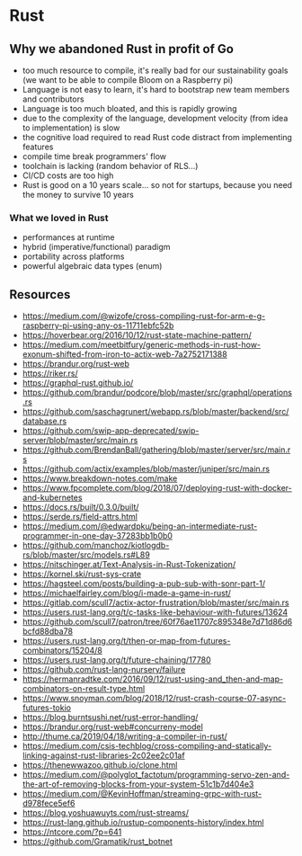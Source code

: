 # Rust

## Why we abandoned Rust in profit of Go

* too much resource to compile, it's really bad for our sustainability goals (we want to be able to compile Bloom on a Raspberry pi)
* Language is not easy to learn, it's hard to bootstrap new team members and contributors
* Language is too much bloated, and this is rapidly growing
* due to the complexity of the language, development velocity (from idea to implementation) is slow
* the cognitive load required to read Rust code distract from implementing features 
* compile time break programmers' flow
* toolchain is lacking (random behavior of RLS...)
* CI/CD costs are too high
* Rust is good on a 10 years scale... so not for startups, because you need the money to survive 10 years

### What we loved in Rust

* performances at runtime
* hybrid (imperative/functional) paradigm
* portability across platforms
* powerful algebraic data types (enum)


## Resources

* https://medium.com/@wizofe/cross-compiling-rust-for-arm-e-g-raspberry-pi-using-any-os-11711ebfc52b
* https://hoverbear.org/2016/10/12/rust-state-machine-pattern/
* https://medium.com/meetbitfury/generic-methods-in-rust-how-exonum-shifted-from-iron-to-actix-web-7a2752171388
* https://brandur.org/rust-web
* https://riker.rs/
* https://graphql-rust.github.io/
* https://github.com/brandur/podcore/blob/master/src/graphql/operations.rs
* https://github.com/saschagrunert/webapp.rs/blob/master/backend/src/database.rs
* https://github.com/swip-app-deprecated/swip-server/blob/master/src/main.rs
* https://github.com/BrendanBall/gathering/blob/master/server/src/main.rs
* https://github.com/actix/examples/blob/master/juniper/src/main.rs
* https://www.breakdown-notes.com/make
* https://www.fpcomplete.com/blog/2018/07/deploying-rust-with-docker-and-kubernetes
* https://docs.rs/built/0.3.0/built/
* https://serde.rs/field-attrs.html
* https://medium.com/@edwardpku/being-an-intermediate-rust-programmer-in-one-day-37283bb1b0b0
* https://github.com/manchoz/kiotlogdb-rs/blob/master/src/models.rs#L89
* https://nitschinger.at/Text-Analysis-in-Rust-Tokenization/
* https://kornel.ski/rust-sys-crate
* https://hagsteel.com/posts/building-a-pub-sub-with-sonr-part-1/
* https://michaelfairley.com/blog/i-made-a-game-in-rust/
* https://gitlab.com/scull7/actix-actor-frustration/blob/master/src/main.rs
* https://users.rust-lang.org/t/c-tasks-like-behaviour-with-futures/13624
* https://github.com/scull7/patron/tree/60f76ae11707c895348e7d71d86d6bcfd88dba78
* https://users.rust-lang.org/t/then-or-map-from-futures-combinators/15204/8
* https://users.rust-lang.org/t/future-chaining/17780
* https://github.com/rust-lang-nursery/failure
* https://hermanradtke.com/2016/09/12/rust-using-and_then-and-map-combinators-on-result-type.html
* https://www.snoyman.com/blog/2018/12/rust-crash-course-07-async-futures-tokio
* https://blog.burntsushi.net/rust-error-handling/
* https://brandur.org/rust-web#concurreny-model
* http://thume.ca/2019/04/18/writing-a-compiler-in-rust/
* https://medium.com/csis-techblog/cross-compiling-and-statically-linking-against-rust-libraries-2c02ee2c01af
* https://thenewwazoo.github.io/clone.html
* https://medium.com/@polyglot_factotum/programming-servo-zen-and-the-art-of-removing-blocks-from-your-system-51c1b7d404e3
* https://medium.com/@KevinHoffman/streaming-grpc-with-rust-d978fece5ef6
* https://blog.yoshuawuyts.com/rust-streams/
* https://rust-lang.github.io/rustup-components-history/index.html
* https://ntcore.com/?p=641
* https://github.com/Gramatik/rust_botnet
